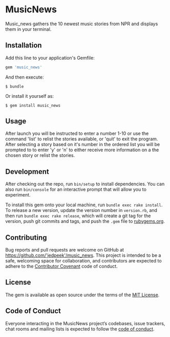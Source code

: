 # MusicNews

Music_news gathers the 10 newest music stories from NPR and displays them in your terminal.

## Installation

Add this line to your application's Gemfile:

```ruby
gem 'music_news'
```

And then execute:

    $ bundle

Or install it yourself as:

    $ gem install music_news

## Usage
After launch you will be instructed to enter a number 1-10 or use the command 'list' to relist the stories available, or 'quit' to exit the program. After selecting a story based on it's number in the ordered list you will be prompted to to enter 'y' or 'n' to either receive more information on a the chosen story or relist the stories.

## Development

After checking out the repo, run `bin/setup` to install dependencies. You can also run `bin/console` for an interactive prompt that will allow you to experiment.

To install this gem onto your local machine, run `bundle exec rake install`. To release a new version, update the version number in `version.rb`, and then run `bundle exec rake release`, which will create a git tag for the version, push git commits and tags, and push the `.gem` file to [rubygems.org](https://rubygems.org).

## Contributing

Bug reports and pull requests are welcome on GitHub at https://github.com/'jedpeek'/music_news. This project is intended to be a safe, welcoming space for collaboration, and contributors are expected to adhere to the [Contributor Covenant](http://contributor-covenant.org) code of conduct.

## License

The gem is available as open source under the terms of the [MIT License](https://opensource.org/licenses/MIT).

## Code of Conduct

Everyone interacting in the MusicNews project’s codebases, issue trackers, chat rooms and mailing lists is expected to follow the [code of conduct](https://github.com/'jedpeek'/music_news/blob/master/CODE_OF_CONDUCT.md).
